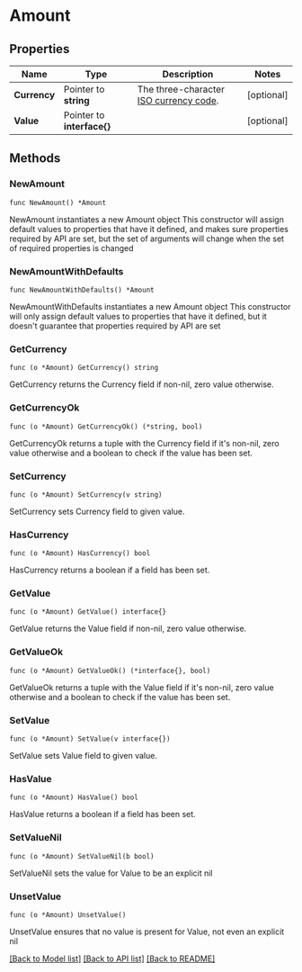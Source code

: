 # Amount

## Properties

Name | Type | Description | Notes
------------ | ------------- | ------------- | -------------
**Currency** | Pointer to **string** | The three-character [ISO currency code](https://docs.adyen.com/development-resources/currency-codes). | [optional] 
**Value** | Pointer to **interface{}** |  | [optional] 

## Methods

### NewAmount

`func NewAmount() *Amount`

NewAmount instantiates a new Amount object
This constructor will assign default values to properties that have it defined,
and makes sure properties required by API are set, but the set of arguments
will change when the set of required properties is changed

### NewAmountWithDefaults

`func NewAmountWithDefaults() *Amount`

NewAmountWithDefaults instantiates a new Amount object
This constructor will only assign default values to properties that have it defined,
but it doesn't guarantee that properties required by API are set

### GetCurrency

`func (o *Amount) GetCurrency() string`

GetCurrency returns the Currency field if non-nil, zero value otherwise.

### GetCurrencyOk

`func (o *Amount) GetCurrencyOk() (*string, bool)`

GetCurrencyOk returns a tuple with the Currency field if it's non-nil, zero value otherwise
and a boolean to check if the value has been set.

### SetCurrency

`func (o *Amount) SetCurrency(v string)`

SetCurrency sets Currency field to given value.

### HasCurrency

`func (o *Amount) HasCurrency() bool`

HasCurrency returns a boolean if a field has been set.

### GetValue

`func (o *Amount) GetValue() interface{}`

GetValue returns the Value field if non-nil, zero value otherwise.

### GetValueOk

`func (o *Amount) GetValueOk() (*interface{}, bool)`

GetValueOk returns a tuple with the Value field if it's non-nil, zero value otherwise
and a boolean to check if the value has been set.

### SetValue

`func (o *Amount) SetValue(v interface{})`

SetValue sets Value field to given value.

### HasValue

`func (o *Amount) HasValue() bool`

HasValue returns a boolean if a field has been set.

### SetValueNil

`func (o *Amount) SetValueNil(b bool)`

 SetValueNil sets the value for Value to be an explicit nil

### UnsetValue
`func (o *Amount) UnsetValue()`

UnsetValue ensures that no value is present for Value, not even an explicit nil

[[Back to Model list]](../README.md#documentation-for-models) [[Back to API list]](../README.md#documentation-for-api-endpoints) [[Back to README]](../README.md)


